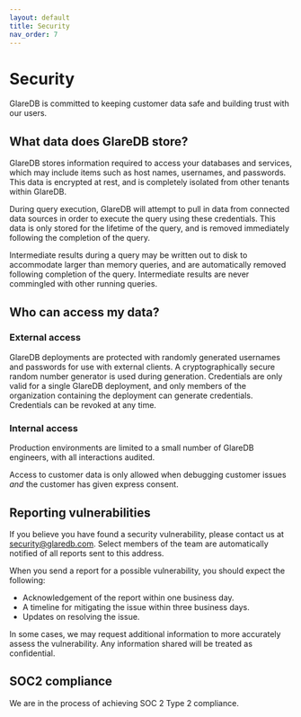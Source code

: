 ```yaml
---
layout: default
title: Security
nav_order: 7
---
```


# Security

GlareDB is committed to keeping customer data safe and building trust with our
users.

## What data does GlareDB store?

GlareDB stores information required to access your databases and services, which
may include items such as host names, usernames, and passwords. This data is
encrypted at rest, and is completely isolated from other tenants within GlareDB.

During query execution, GlareDB will attempt to pull in data from connected data
sources in order to execute the query using these credentials. This data is only
stored for the lifetime of the query, and is removed immediately following the
completion of the query.

Intermediate results during a query may be written out to disk to accommodate
larger than memory queries, and are automatically removed following completion
of the query. Intermediate results are never commingled with other running
queries.

## Who can access my data?

### External access

GlareDB deployments are protected with randomly generated usernames and
passwords for use with external clients. A cryptographically secure random
number generator is used during generation. Credentials are only valid for a
single GlareDB deployment, and only members of the organization containing the
deployment can generate credentials. Credentials can be revoked at any time.

### Internal access

Production environments are limited to a small number of GlareDB engineers, with
all interactions audited.

Access to customer data is only allowed when debugging customer issues _and_ the
customer has given express consent.

## Reporting vulnerabilities

If you believe you have found a security vulnerability, please contact us at
[security@glaredb.com]. Select members of the team are automatically notified of
all reports sent to this address.

When you send a report for a possible vulnerability, you should expect the
following:

- Acknowledgement of the report within one business day.
- A timeline for mitigating the issue within three business days.
- Updates on resolving the issue.

In some cases, we may request additional information to more accurately assess
the vulnerability. Any information shared will be treated as confidential.

## SOC2 compliance

We are in the process of achieving SOC 2 Type 2 compliance.

[security@glaredb.com]: mailto:security@glaredb.com
